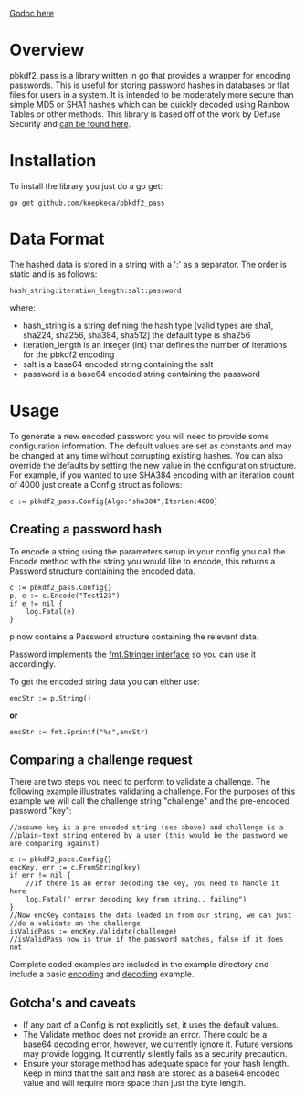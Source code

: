 [Godoc here](https://godoc.org/github.com/koepkeca/pbkdf2_pass)

# Overview

pbkdf2_pass is a library written in go that provides a wrapper for encoding passwords. This is useful for storing password hashes in databases or flat files for users in a system. It is intended to be moderately more secure than simple MD5 or SHA1 hashes which can be quickly decoded using Rainbow Tables or other methods. This library is based off of the work by Defuse Security and [can be found here](https://crackstation.net/hashing-security.htm).

# Installation

To install the library you just do a go get:

```
go get github.com/koepkeca/pbkdf2_pass
```

# Data Format

The hashed data is stored in a string with a ':' as a separator. The order is static and is as follows:

```
hash_string:iteration_length:salt:password
```

where:
* hash_string is a string defining the hash type [valid types are sha1, sha224, sha256, sha384, sha512] the default type is sha256
* iteration_length is an integer (int) that defines the number of iterations for the pbkdf2 encoding
* salt is a base64 encoded string containing the salt
* password is a base64 encoded string containing the password

# Usage

To generate a new encoded password you will need to provide some configuration information. The default values are set as constants and may be changed at any time without corrupting existing hashes. You can also override the defaults by setting the new value in the configuration structure. For example, if you wanted to use SHA384 encoding with an iteration count of 4000 just create a Config struct as follows:

```
c := pbkdf2_pass.Config{Algo:"sha384",IterLen:4000}
```
## Creating a password hash

To encode a string using the parameters setup in your config you call the Encode method with the string you would like to encode, this returns a Password structure containing the encoded data.

```
c := pbkdf2_pass.Config{}
p, e := c.Encode("Test123")
if e != nil {
	log.Fatal(e)
}
```

p now contains a Password structure containing the relevant data.

Password implements the [fmt.Stringer interface](https://golang.org/pkg/fmt/#Stringer) so you can use it accordingly.

To get the encoded string data you can either use:

```
encStr := p.String()
```

**or**

```
encStr := fmt.Sprintf("%s",encStr)
```

## Comparing a challenge request

There are two steps you need to perform to validate a challenge. The following example illustrates validating a challenge. For the purposes of this example we will call the challenge string "challenge" and the pre-encoded password "key":

```
//assume key is a pre-encoded string (see above) and challenge is a 
//plain-text string entered by a user (this would be the password we are comparing against)

c := pbkdf2_pass.Config{}
encKey, err := c.FromString(key)
if err != nil {
    //If there is an error decoding the key, you need to handle it here
    log.Fatal(" error decoding key from string.. failing")
}
//Now encKey contains the data loaded in from our string, we can just
//do a validate on the challenge
isValidPass := encKey.Validate(challenge)
//isValidPass now is true if the password matches, false if it does not
```
Complete coded examples are included in the example directory and include a basic [encoding](https://github.com/koepkeca/pbkdf2_pass/blob/master/example/encode.go) and [decoding](https://github.com/koepkeca/pbkdf2_pass/blob/master/example/decode.go) example.



## Gotcha's and caveats

* If any part of a Config is not explicitly set, it uses the default values.
* The Validate method does not provide an error. There could be a base64 decoding error, however, we currently ignore it. Future versions may provide logging. It currently silently fails as a security precaution.
* Ensure your storage method has adequate space for your hash length. Keep in mind that the salt and hash are stored as a base64 encoded value and will require more space than just the byte length.


